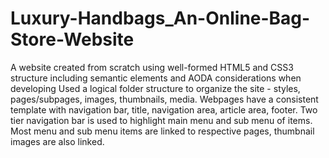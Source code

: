 # Luxury-Handbags_An-Online-Bag-Store-Website
A website created from scratch using well-formed HTML5 and CSS3 structure including semantic elements and AODA considerations when developing
Used a logical folder structure to organize the site - styles, pages/subpages, images, thumbnails, media. Webpages have a consistent template with navigation bar, title, navigation area, article area, footer. Two tier navigation bar is used to highlight main menu and sub menu of items. Most menu and sub menu items are linked to respective pages, thumbnail images are also linked. 
